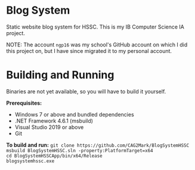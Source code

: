 # Blog System
Static website blog system for HSSC. This is my IB Computer Science IA project.

NOTE: The account `ngp16` was my school's GitHub account on which I did this project on, but I have since migrated it to my personal account.

# Building and Running

Binaries are not yet available, so you will have to build it yourself.

<b>Prerequisites:</b>
- Windows 7 or above and bundled dependencies
- .NET Framework 4.6.1 (msbuild)
- Visual Studio 2019 or above
- Git

<b>To build and run:</b>
```git clone https://github.com/CAG2Mark/BlogSystemHSSC```<br>
```msbuild BlogSystemHSSC.sln -property:PlatformTarget=x64```<br>
```cd BlogSystemHSSCApp/bin/x64/Release```<br>
```blogsystemhssc.exe```
